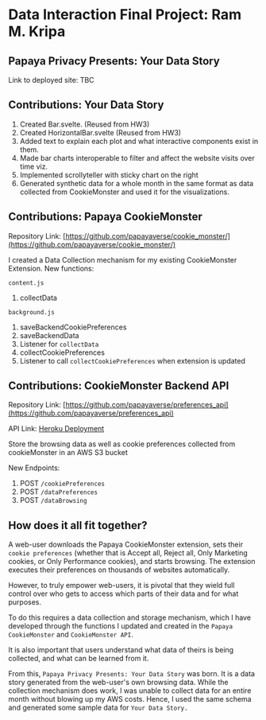 # Data Interaction Final Project: Ram M. Kripa

## Papaya Privacy Presents: Your Data Story

Link to deployed site: TBC

## Contributions: Your Data Story

1. Created Bar.svelte. (Reused from HW3)
2. Created HorizontalBar.svelte (Reused from HW3)
3. Added text to explain each plot and what interactive components exist in them.
4. Made bar charts interoperable to filter and affect the website visits over time viz.
5. Implemented scrollyteller with sticky chart on the right
6. Generated synthetic data for a whole month in the same format as data collected from CookieMonster and used it for the visualizations.

## Contributions: Papaya CookieMonster

Repository Link: [https://github.com/papayaverse/cookie_monster/](https://github.com/papayaverse/cookie_monster/)

I created a Data Collection mechanism for my existing CookieMonster Extension.
New functions:

`content.js`

1. collectData

`background.js`

1. saveBackendCookiePreferences
2. saveBackendData
3. Listener for `collectData`
4. collectCookiePreferences
5. Listener to call `collectCookiePreferences` when extension is updated

## Contributions: CookieMonster Backend API

Repository Link: [https://github.com/papayaverse/preferences_api](https://github.com/papayaverse/preferences_api)

API Link: [Heroku Deployment](https://cookie-monster-preferences-api-499c0307911c.herokuapp.com/docs)

Store the browsing data as well as cookie preferences collected from cookieMonster in an AWS S3 bucket

New Endpoints:

1. POST `/cookiePreferences`
2. POST `/dataPreferences`
3. POST `/dataBrowsing`


## How does it all fit together?

A web-user downloads the Papaya CookieMonster extension, sets their `cookie preferences` (whether that is Accept all, Reject all, Only Marketing cookies, or Only Performance cookies), and starts browsing. The extension executes their preferences on thousands of websites automatically.

However, to truly empower web-users, it is pivotal that they wield full control over who gets to access which parts of their data and for what purposes.

To do this requires a data collection and storage mechanism, which I have developed through the functions I updated and created in the `Papaya CookieMonster` and `CookieMonster API`.

It is also important that users understand what data of theirs is being collected, and what can be learned from it.

From this, `Papaya Privacy Presents: Your Data Story` was born. It is a data story generated from the web-user's own browsing data. While the collection mechanism does work, I was unable to collect data for an entire month without blowing up my AWS costs. Hence, I used the same schema and generated some sample data for `Your Data Story.`



